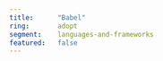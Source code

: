 ```yaml
---
title:      "Babel"
ring:       adopt
segment:    languages-and-frameworks
featured:   false
---
```

